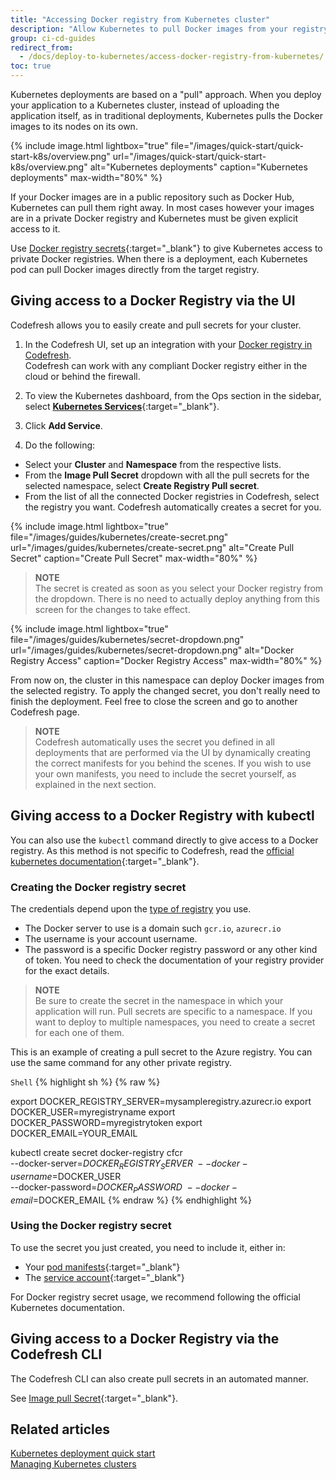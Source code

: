 ```yaml
---
title: "Accessing Docker registry from Kubernetes cluster"
description: "Allow Kubernetes to pull Docker images from your registry"
group: ci-cd-guides
redirect_from:
  - /docs/deploy-to-kubernetes/access-docker-registry-from-kubernetes/
toc: true
---
```


Kubernetes deployments are based on a "pull" approach. When you deploy your application to a Kubernetes
cluster, instead of uploading the application itself, as in traditional deployments, Kubernetes pulls the Docker images to its nodes on its own.


 {% include 
image.html 
lightbox="true" 
file="/images/quick-start/quick-start-k8s/overview.png" 
url="/images/quick-start/quick-start-k8s/overview.png" 
alt="Kubernetes deployments" 
caption="Kubernetes deployments" 
max-width="80%" 
%}

If your Docker images are in a public repository such as Docker Hub, Kubernetes can pull them right away. In most cases however your images are in a private Docker registry and Kubernetes must be given explicit access to it.

Use [Docker registry secrets](https://kubernetes.io/docs/tasks/configure-pod-container/pull-image-private-registry/){:target="\_blank"} to give Kubernetes access to private Docker registries. When there is a deployment, each Kubernetes pod can pull Docker images directly from the target registry.

## Giving access to a Docker Registry via the UI


Codefresh allows you to easily create and pull secrets for your cluster.   

1. In the Codefresh UI, set up an integration with your [Docker registry in Codefresh]({{site.baseurl}}/docs/integrations/docker-registries/).  
  Codefresh can work with any compliant Docker registry either in the cloud or behind the firewall.

1. To view the Kubernetes dashboard, from the Ops section in the sidebar, select [**Kubernetes Services**](https://g.codefresh.io/kubernetes/services/){:target="\_blank"}.
1. Click **Add Service**.
1. Do the following:
  * Select your **Cluster** and **Namespace** from the respective lists.
  * From the **Image Pull Secret** dropdown with all the pull secrets for the selected namespace, select **Create Registry Pull secret**.
  * From the list of all the connected Docker registries in Codefresh, select the registry you want. 
    Codefresh automatically creates a secret for you. 

 {% include 
image.html 
lightbox="true" 
file="/images/guides/kubernetes/create-secret.png" 
url="/images/guides/kubernetes/create-secret.png" 
alt="Create Pull Secret" 
caption="Create Pull Secret" 
max-width="80%" 
%}


>**NOTE**  
The secret is created as soon as you select your Docker registry from the dropdown. There is no need to actually deploy anything from this screen for the changes to take effect.

 {% include 
image.html 
lightbox="true" 
file="/images/guides/kubernetes/secret-dropdown.png" 
url="/images/guides/kubernetes/secret-dropdown.png" 
alt="Docker Registry Access" 
caption="Docker Registry Access" 
max-width="80%" 
%}

From now on, the cluster in this namespace can deploy Docker images from the selected registry.
To apply the changed secret, you don't really need to finish the deployment. Feel free to
close the screen and go to another Codefresh page.

>**NOTE**  
Codefresh automatically uses the secret you defined in all deployments that are performed via the UI by dynamically creating the correct manifests for you behind the scenes.
If you wish to use your own manifests, you need to include the secret yourself, as explained in the next section.


## Giving access to a Docker Registry with kubectl

You can also use the `kubectl` command directly to give access to a Docker registry.
As this method is not specific to Codefresh, read the [official kubernetes documentation](https://kubernetes.io/docs/tasks/configure-pod-container/pull-image-private-registry/){:target="\_blank"}.


### Creating the Docker registry secret

The credentials depend upon the [type of registry]({{site.baseurl}}/docs/integrations/docker-registries/) you use. 

- The Docker server to use is a domain such `gcr.io`, `azurecr.io` 
- The username is your account username.
- The password is a specific Docker registry password or any other kind of token. You need to check the documentation of your registry provider for the exact details.

>**NOTE**  
Be sure to create the secret in the namespace in which your application will run.
Pull secrets are specific to a namespace. If you want to deploy to multiple namespaces, you need to create a secret for each one of them.

This is an example of creating a pull secret to the Azure registry. You can use the same command for any other private registry.

  `Shell`
{% highlight sh %}
{% raw %}

export DOCKER_REGISTRY_SERVER=mysampleregistry.azurecr.io
export DOCKER_USER=myregistryname
export DOCKER_PASSWORD=myregistrytoken
export DOCKER_EMAIL=YOUR_EMAIL

kubectl create secret docker-registry cfcr\
 --docker-server=$DOCKER_REGISTRY_SERVER\
 --docker-username=$DOCKER_USER\
 --docker-password=$DOCKER_PASSWORD\
 --docker-email=$DOCKER_EMAIL
{% endraw %}
{% endhighlight %}

### Using the Docker registry secret

To use the secret you just created, you need to include it, either in: 

* Your [pod manifests](https://kubernetes.io/docs/concepts/containers/#specifying-imagepullsecrets-on-a-pod){:target="\_blank"}
* The [service account](https://kubernetes.io/docs/tasks/configure-pod-container/configure-service-account/#add-imagepullsecrets-to-a-service-account){:target="\_blank"}

For Docker registry secret usage, we recommend following the official Kubernetes documentation.

## Giving access to a Docker Registry via the Codefresh CLI

The Codefresh CLI can also create pull secrets in an automated manner.

See [Image pull Secret](https://codefresh-io.github.io/cli/more/image-pull-secret/){:target="\_blank"}.

## Related articles
[Kubernetes deployment quick start]({{site.baseurl}}/docs/quick-start/ci-quick-start/deploy-to-kubernetes/)  
[Managing Kubernetes clusters]({{site.baseurl}}/docs/deployments/kubernetes/manage-kubernetes/)  


